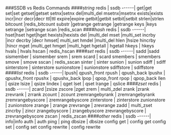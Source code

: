 ###SSDB vs Redis Commands
####*string*
redis | ssdb
------|
get|get
set|set
getset|getset
setnx|setnx
del|multi_del
msetnx|msetnx
exists|exists
incr|incr
decr|decr
ttl|ttl
expire|expire
getbit|getbit
setbit|setbit
strlen|strlen
bitcount |redis_bitcount
substr |getrange
getrange |getrange
keys |keys
setrange |setrange
scan |redis_scan 
####*hash*
redis | ssdb
------|
hset|hset
hget|hget
hexists|hexists
del |multi_del
mset |multi_set
incrby |incr
decrby |decr
hmset| multi_set
hmdel |multi_del
hlen |hsize
hincrby |hincr
mget |multi_get
hmget |multi_hget
hgetall | hgetall
hkeys | hkeys
hvals | hvals
hscan | redis_hscan
####*set*
redis | ssdb
------|
sadd |sadd
sismember | sismember
 srem | srem
 scard | scard
 smembers | smembers
 smove | smove
 sscan | redis_sscan
 sinter | sinter
 sunion | sunion
 sdiff | sdiff
 sinterstore | sinterstore
 sunionstore  | sunionstore
 sdiffstore  | sdiffstore
####*list*
redis | ssdb
------|
lpush| qpush_front
rpush | qpush_back
lpushx | qpushx_front
rpushx | qpushx_back
lpop | qpop_front
rpop | qpop_back
llen | qsize
lsize | qsize
lindex | qget
lset | qset
lrange | qslice 
####*zset*
redis | ssdb
------|
zcard |zsize
zscore |zget
zrem | multi_zdel
zrank |zrank
zrevrank | zrrank
zcount | zcount
zremrangebyrank | zremrangebyrank
zremrangebyscore | zremrangebyscore
zinterstore | zinterstore
zunionstore | zunionstore
zrange | zrange
zrevrange | zrevrange
zadd | multi_zset
zincrby | zincr
zrangebyscore | zrangebyscore
zrevrangebyscore | zrevrangebyscore
zscan | redis_zscan
####*other*
redis | ssdb
------|
info|info
auth | auth
ping | ping
dbsize | dbsize
config get | config get
config set | config set
config rewrite | config rewrite


 







